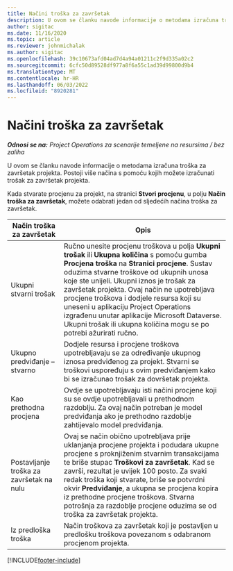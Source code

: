 ```yaml
---
title: Načini troška za završetak
description: U ovom se članku navode informacije o metodama izračuna troška za završetak projekta.
author: sigitac
ms.date: 11/16/2020
ms.topic: article
ms.reviewer: johnmichalak
ms.author: sigitac
ms.openlocfilehash: 39c10673afd04ad7d4a94a01211c2f9d335a02c2
ms.sourcegitcommit: 6cfc50d89528df977a8f6a55c1ad39d99800d9b4
ms.translationtype: MT
ms.contentlocale: hr-HR
ms.lasthandoff: 06/03/2022
ms.locfileid: "8920281"
---
```

# <a name="cost-to-complete-methods"></a>Načini troška za završetak

_**Odnosi se na:** Project Operations za scenarije temeljene na resursima / bez zaliha_

U ovom se članku navode informacije o metodama izračuna troška za završetak projekta. Postoji više načina s pomoću kojih možete izračunati trošak za završetak projekta. 

Kada stvarate procjenu za projekt, na stranici **Stvori procjenu**, u polju **Način troška za završetak**, možete odabrati jedan od sljedećih načina troška za završetak.

| Način troška za završetak    | Opis                                                                                                                                                                                                                                                                                                                                                                                                                                                                                        |
|------------------------------|----------------------------------------------------------------------------------------------------------------------------------------------------------------------------------------------------------------------------------------------------------------------------------------------------------------------------------------------------------------------------------------------------------------------------------------------------------------------------------------------------|
| Ukupni stvarni trošak            | Ručno unesite procjenu troškova u polja **Ukupni trošak** ili **Ukupna količina** s pomoću gumba **Procjena troška** na **Stranici procjene**. Sustav oduzima stvarne troškove od ukupnih unosa koje ste unijeli. Ukupni iznos je trošak za završetak projekta. Ovaj način ne upotrebljava procjene troškova i dodjele resursa koji su uneseni u aplikaciju Project Operations izgrađenu unutar aplikacije Microsoft Dataverse. Ukupni trošak ili ukupna količina mogu se po potrebi ažurirati ručno.  |
| Ukupno predviđanje – stvarno        | Dodjele resursa i procjene troškova upotrebljavaju se za određivanje ukupnog iznosa predviđenog za projekt. Stvarni se troškovi uspoređuju s ovim predviđanjem kako bi se izračunao trošak za dovršetak projekta.                                                                                                                                                                                                                                                                          |
| Kao prethodna procjena         | Ovdje se upotrebljavaju isti načini procjene koji su se ovdje upotrebljavali u prethodnom razdoblju. Za ovaj način potreban je model predviđanja ako je prethodno razdoblje zahtijevalo model predviđanja.                                                                                                                                                                                                                                                                                                                           |
| Postavljanje troška za završetak na nulu | Ovaj se način obično upotrebljava prije uklanjanja procjene projekta i podudara ukupne procjene s proknjiženim stvarnim transakcijama te briše stupac **Troškovi za završetak**. Kad se završi, rezultat je uvijek 100 posto. Za svaki redak troška koji stvarate, briše se potvrdni okvir **Predviđanje**, a ukupna se procjena kopira iz prethodne procjene troškova. Stvarna potrošnja za razdoblje procjene oduzima se od troška za završetak projekta.              |
| Iz predloška troška           | Način troškova za završetak koji je postavljen u predlošku troškova povezanom s odabranom procjenom projekta.                                                                                                                                                                                                                                                                                                                                                                          |


[!INCLUDE[footer-include](../includes/footer-banner.md)]